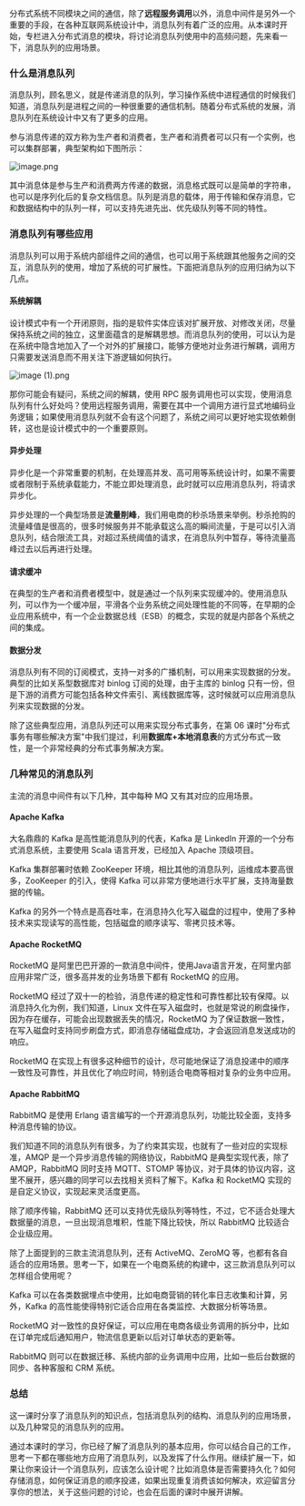 分布式系统不同模块之间的通信，除了**远程服务调用**以外，消息中间件是另外一个重要的手段，在各种互联网系统设计中，消息队列有着广泛的应用。从本课时开始，专栏进入分布式消息的模块，将讨论消息队列使用中的高频问题，先来看一下，消息队列的应用场景。

### 什么是消息队列

消息队列，顾名思义，就是传递消息的队列，学习操作系统中进程通信的时候我们知道，消息队列是进程之间的一种很重要的通信机制。随着分布式系统的发展，消息队列在系统设计中又有了更多的应用。

参与消息传递的双方称为生产者和消费者，生产者和消费者可以只有一个实例，也可以集群部署，典型架构如下图所示：

<Image alt="image.png" src="https://s0.lgstatic.com/i/image/M00/2B/22/Ciqc1F79sveACOqLAABtCbsyrW8052.png"/>

其中消息体是参与生产和消费两方传递的数据，消息格式既可以是简单的字符串，也可以是序列化后的复杂文档信息。队列是消息的载体，用于传输和保存消息，它和数据结构中的队列一样，可以支持先进先出、优先级队列等不同的特性。

### 消息队列有哪些应用

消息队列可以用于系统内部组件之间的通信，也可以用于系统跟其他服务之间的交互，消息队列的使用，增加了系统的可扩展性。下面把消息队列的应用归纳为以下几点。

#### 系统解耦

设计模式中有一个开闭原则，指的是软件实体应该对扩展开放、对修改关闭，尽量保持系统之间的独立，这里面蕴含的是解耦思想。而消息队列的使用，可以认为是在系统中隐含地加入了一个对外的扩展接口，能够方便地对业务进行解耦，调用方只需要发送消息而不用关注下游逻辑如何执行。

<Image alt="image (1).png" src="https://s0.lgstatic.com/i/image/M00/2B/2D/CgqCHl79swCAZ9EkAAAl0QthhLk963.png"/>

那你可能会有疑问，系统之间的解耦，使用 RPC 服务调用也可以实现，使用消息队列有什么好处吗？使用远程服务调用，需要在其中一个调用方进行显式地编码业务逻辑；如果使用消息队列就不会有这个问题了，系统之间可以更好地实现依赖倒转，这也是设计模式中的一个重要原则。

#### 异步处理

异步化是一个非常重要的机制，在处理高并发、高可用等系统设计时，如果不需要或者限制于系统承载能力，不能立即处理消息，此时就可以应用消息队列，将请求异步化。

异步处理的一个典型场景是**流量削峰**，我们用电商的秒杀场景来举例。秒杀抢购的流量峰值是很高的，很多时候服务并不能承载这么高的瞬间流量，于是可以引入消息队列，结合限流工具，对超过系统阈值的请求，在消息队列中暂存，等待流量高峰过去以后再进行处理。

#### 请求缓冲

在典型的生产者和消费者模型中，就是通过一个队列来实现缓冲的。使用消息队列，可以作为一个缓冲层，平滑各个业务系统之间处理性能的不同等，在早期的企业应用系统中，有一个企业数据总线（ESB）的概念，实现的就是内部各个系统之间的集成。

#### 数据分发

消息队列有不同的订阅模式，支持一对多的广播机制，可以用来实现数据的分发。典型的比如关系型数据库对 binlog 订阅的处理，由于主库的 binlog 只有一份，但是下游的消费方可能包括各种文件索引、离线数据库等，这时候就可以应用消息队列来实现数据的分发。

除了这些典型应用，消息队列还可以用来实现分布式事务，在第 06 课时"分布式事务有哪些解决方案"中我们提过，利用**数据库+本地消息表**的方式分布式一致性，是一个非常经典的分布式事务解决方案。

### 几种常见的消息队列

主流的消息中间件有以下几种，其中每种 MQ 又有其对应的应用场景。

#### Apache Kafka

大名鼎鼎的 Kafka 是高性能消息队列的代表，Kafka 是 LinkedIn 开源的一个分布式消息系统，主要使用 Scala 语言开发，已经加入 Apache 顶级项目。

Kafka 集群部署时依赖 ZooKeeper 环境，相比其他的消息队列，运维成本要高很多，ZooKeeper 的引入，使得 Kafka 可以非常方便地进行水平扩展，支持海量数据的传输。

Kafka 的另外一个特点是高吞吐率，在消息持久化写入磁盘的过程中，使用了多种技术来实现读写的高性能，包括磁盘的顺序读写、零拷贝技术等。

#### Apache RocketMQ

RocketMQ 是阿里巴巴开源的一款消息中间件，使用Java语言开发，在阿里内部应用非常广泛，很多高并发的业务场景下都有 RocketMQ 的应用。

RocketMQ 经过了双十一的检验，消息传递的稳定性和可靠性都比较有保障。以消息持久化为例，我们知道，Linux 文件在写入磁盘时，也就是常说的刷盘操作，因为存在缓存，可能会出现数据丢失的情况，RocketMQ 为了保证数据一致性，在写入磁盘时支持同步刷盘方式，即消息存储磁盘成功，才会返回消息发送成功的响应。

RocketMQ 在实现上有很多这种细节的设计，尽可能地保证了消息投递中的顺序一致性及可靠性，并且优化了响应时间，特别适合电商等相对复杂的业务中应用。

#### Apache RabbitMQ

RabbitMQ 是使用 Erlang 语言编写的一个开源消息队列，功能比较全面，支持多种消息传输的协议。

我们知道不同的消息队列有很多，为了约束其实现，也就有了一些对应的实现标准，AMQP 是一个异步消息传输的网络协议，RabbitMQ 是典型实现代表，除了 AMQP，RabbitMQ 同时支持 MQTT、STOMP 等协议，对于具体的协议内容，这里不展开，感兴趣的同学可以去找相关资料了解下。Kafka 和 RocketMQ 实现的是自定义协议，实现起来灵活度更高。

除了顺序传输，RabbitMQ 还可以支持优先级队列等特性，不过，它不适合处理大数据量的消息，一旦出现消息堆积，性能下降比较快，所以 RabbitMQ 比较适合企业级应用。

除了上面提到的三款主流消息队列，还有 ActiveMQ、ZeroMQ 等，也都有各自适合的应用场景。思考一下，如果在一个电商系统的构建中，这三款消息队列可以怎样组合使用呢？

Kafka 可以在各类数据埋点中使用，比如电商营销的转化率日志收集和计算，另外，Kafka 的高性能使得特别它适合应用在各类监控、大数据分析等场景。

RocketMQ 对一致性的良好保证，可以应用在电商各级业务调用的拆分中，比如在订单完成后通知用户，物流信息更新以后对订单状态的更新等。

RabbitMQ 则可以在数据迁移、系统内部的业务调用中应用，比如一些后台数据的同步、各种客服和 CRM 系统。

### 总结

这一课时分享了消息队列的知识点，包括消息队列的结构、消息队列的应用场景，以及几种常见的消息队列的应用。

通过本课时的学习，你已经了解了消息队列的基本应用，你可以结合自己的工作，思考一下都在哪些地方应用了消息队列，以及发挥了什么作用。继续扩展一下，如果让你来设计一个消息队列，应该怎么设计呢？比如消息体是否需要持久化？如何存储消息，如何保证消息的顺序投递，如果出现重复消费该如何解决，欢迎留言分享你的想法，关于这些问题的讨论，也会在后面的课时中展开讲解。
